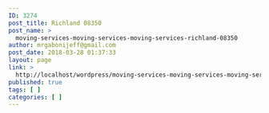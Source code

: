 ```yaml
---
ID: 3274
post_title: Richland 08350
post_name: >
  moving-services-moving-services-moving-services-richland-08350
author: mrgabonijeff@gmail.com
post_date: 2018-03-28 01:37:33
layout: page
link: >
  http://localhost/wordpress/moving-services-moving-services-moving-services-richland-08350/
published: true
tags: [ ]
categories: [ ]
---
```

